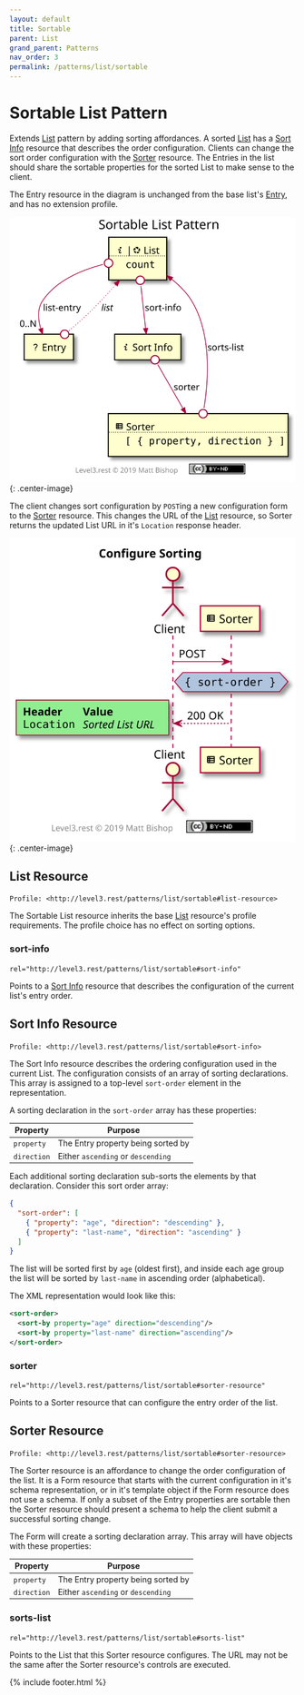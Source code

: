 ```yaml
---
layout: default
title: Sortable
parent: List
grand_parent: Patterns
nav_order: 3
permalink: /patterns/list/sortable
---
```

# Sortable List Pattern

Extends [List](../list.md) pattern by adding sorting affordances. A sorted [List](#list-resource) has a [Sort Info](#sort-info-resource) resource that describes the order configuration. Clients can change the sort order configuration with the [Sorter](#sorter-resource) resource. The Entries in the list should share the sortable properties for the sorted List to make sense to the client.

The Entry resource in the diagram is unchanged from the base list's [Entry](../list.md#entry-resource), and has no extension profile.

![](sortable/relations.svg){: .center-image}

The client changes sort configuration by `POST`ing a new configuration form to the [Sorter](#sorter-resource) resource. This changes the URL of the [List](#list-resource) resource, so Sorter returns the updated List URL in it's `Location` response header.

![](sortable/interactions.svg){: .center-image}

## List Resource

`Profile: <http://level3.rest/patterns/list/sortable#list-resource>`

The Sortable List resource inherits the base [List](../list.md#list-resource) resource's profile requirements. The profile choice has no effect on sorting options.

### sort-info

```
rel="http://level3.rest/patterns/list/sortable#sort-info"
```

Points to a [Sort Info](#sort-info-resource) resource that describes the configuration of the current list's entry order.

## Sort Info Resource

`Profile: <http://level3.rest/patterns/list/sortable#sort-info>`

The Sort Info resource describes the ordering configuration used in the current List. The configuration consists of an array of sorting declarations. This array is assigned to a top-level `sort-order` element in the representation.

A sorting declaration in the `sort-order` array has these properties:

| Property    | Purpose                            |
| ----------- | ---------------------------------- |
| `property`  | The Entry property being sorted by |
| `direction` | Either `ascending` or `descending` |

Each additional sorting declaration sub-sorts the elements by that declaration. Consider this sort order array:

```json
{ 
  "sort-order": [
    { "property": "age", "direction": "descending" }, 
    { "property": "last-name", "direction": "ascending" }
  ]
}
```

The list will be sorted first by `age` (oldest first), and inside each age group the list will be sorted by `last-name` in ascending order (alphabetical).

The XML representation would look like this:

```xml
<sort-order>
  <sort-by property="age" direction="descending"/> 
  <sort-by property="last-name" direction="ascending"/> 
</sort-order>
```

### sorter

```
rel="http://level3.rest/patterns/list/sortable#sorter-resource"
```

Points to a Sorter resource that can configure the entry order of the list.

## Sorter Resource

`Profile: <http://level3.rest/patterns/list/sortable#sorter-resource>`

The Sorter resource is an affordance to change the order configuration of the list. It is a Form resource that starts with the current configuration in it's schema representation, or in it's template object if the Form resource does not use a schema. If only a subset of the Entry properties are sortable then the Sorter resource should present a schema to help the client submit a successful sorting change.

The Form will create a sorting declaration array. This array will have objects with these properties:

| Property    | Purpose                            |
| ----------- | ---------------------------------- |
| `property`  | The Entry property being sorted by |
| `direction` | Either `ascending` or `descending` |

### sorts-list

```
rel="http://level3.rest/patterns/list/sortable#sorts-list"
```

Points to the List that this Sorter resource configures. The URL may not be the same after the Sorter resource's controls are executed.

{% include footer.html %}